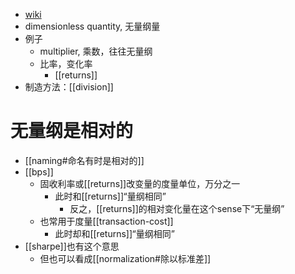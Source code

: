 - [wiki](https://en.wikipedia.org/wiki/Dimensionless_quantity)
- dimensionless quantity, 无量纲量
- 例子
  - multiplier, 乘数，往往无量纲
  - 比率，变化率
    - [[returns]]
- 制造方法：[[division]]
# 无量纲是相对的
- [[naming#命名有时是相对的]]
- [[bps]]
  - 固收利率或[[returns]]改变量的度量单位，万分之一
    - 此时和[[returns]]“量纲相同”
      - 反之，[[returns]]的相对变化量在这个sense下“无量纲”
  - 也常用于度量[[transaction-cost]]
    - 此时却和[[returns]]“量纲相同”
- [[sharpe]]也有这个意思
  - 但也可以看成[[normalization#除以标准差]]
